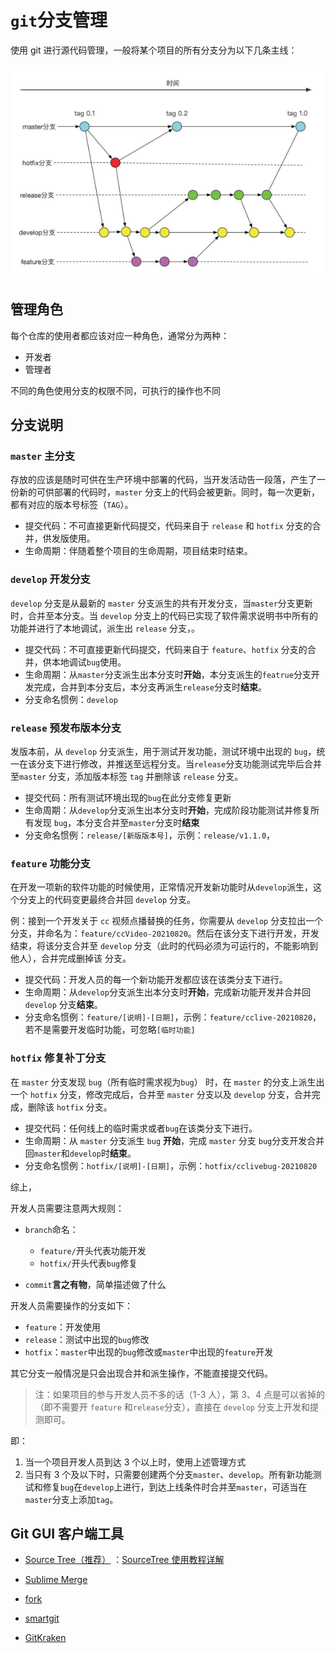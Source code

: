 # `git`分支管理

使用 git 进行源代码管理，一般将某个项目的所有分支分为以下几条主线：

![git-flow](../../assets/images/git-flow.png)

## 管理角色

每个仓库的使用者都应该对应一种角色，通常分为两种：

- 开发者
- 管理者

不同的角色使用分支的权限不同，可执行的操作也不同

## 分支说明

### `master` 主分支

存放的应该是随时可供在生产环境中部署的代码，当开发活动告一段落，产生了一份新的可供部署的代码时，`master` 分支上的代码会被更新。同时，每一次更新，都有对应的版本号标签（`TAG`）。

- 提交代码：不可直接更新代码提交，代码来自于 `release` 和 `hotfix` 分支的合并，供发版使用。
- 生命周期：伴随着整个项目的生命周期，项目结束时结束。

### `develop` 开发分支

`develop` 分支是从最新的 `master` 分支派生的共有开发分支，当`master`分支更新时，合并至本分支。当 `develop` 分支上的代码已实现了软件需求说明书中所有的功能并进行了本地调试，派生出 `release` 分支，。

- 提交代码：不可直接更新代码提交，代码来自于 `feature`、`hotfix` 分支的合并，供本地调试`bug`使用。
- 生命周期：从`master`分支派生出本分支时**开始**，本分支派生的`featrue`分支开发完成，合并到本分支后，本分支再派生`release`分支时**结束**。
- 分支命名惯例：`develop`

### `release` 预发布版本分支

发版本前，从 `develop` 分支派生，用于测试开发功能，测试环境中出现的 `bug`，统一在该分支下进行修改，并推送至远程分支。当`release`分支功能测试完毕后合并至`master` 分支，添加版本标签 `tag` 并删除该 `release` 分支。

- 提交代码：所有测试环境出现的`bug`在此分支修复更新
- 生命周期：从`develop`分支派生出本分支时**开始**，完成阶段功能测试并修复所有发现 `bug`，本分支合并至`master`分支时**结束**
- 分支命名惯例：`release/[新版版本号]`，示例：`release/v1.1.0`，

### `feature` 功能分支

在开发一项新的软件功能的时候使用，正常情况开发新功能时从`develop`派生，这个分支上的代码变更最终合并回 `develop` 分支。

例：接到一个开发关于 `cc` 视频点播替换的任务，你需要从 `develop` 分支拉出一个分支，并命名为：`feature/ccVideo-20210820`。然后在该分支下进行开发，开发结束，将该分支合并至 `develop` 分支（此时的代码必须为可运行的，不能影响到他人），合并完成删掉该
分支。

- 提交代码：开发人员的每一个新功能开发都应该在该类分支下进行。
- 生命周期：从`develop`分支派生出本分支时**开始**，完成新功能开发并合并回 `develop` 分支**结束**。
- 分支命名惯例：`feature/[说明]-[日期]`，示例：`feature/cclive-20210820`，若不是需要开发临时功能，可忽略`[临时功能]`

### `hotfix` 修复补丁分支

在 `master` 分支发现 `bug`（所有临时需求视为`bug`） 时，在 `master` 的分支上派生出一个 `hotfix` 分支，修改完成后，合并至 `master` 分支以及 `develop` 分支，合并完成，删除该 `hotfix` 分支。

- 提交代码：任何线上的临时需求或者`bug`在该类分支下进行。
- 生命周期：从 `master` 分支派生 `bug` **开始**，完成 `master` 分支 `bug`分支开发合并回`master`和`develop`时**结束**。
- 分支命名惯例：`hotfix/[说明]-[日期]`，示例：`hotfix/cclivebug-20210820`

综上，

开发人员需要注意两大规则：

- `branch`命名：

  - `feature/`开头代表功能开发
  - `hotfix/`开头代表`bug`修复

- `commit`**言之有物**，简单描述做了什么

开发人员需要操作的分支如下：

- `feature`：开发使用
- `release`：测试中出现的`bug`修改
- `hotfix`：`master`中出现的`bug`修改或`master`中出现的`feature`开发

其它分支一般情况是只会出现合并和派生操作，不能直接提交代码。

> 注：如果项目的参与开发人员不多的话（1-3 人），第 3、4 点是可以省掉的（即不需要开 `feature` 和`release`分支），直接在 `develop` 分支上开发和提测即可。

即：

1. 当一个项目开发人员到达 3 个以上时，使用上述管理方式
2. 当只有 3 个及以下时，只需要创建两个分支`master`、`develop`。所有新功能测试和修复`bug`在`develop`上进行，到达上线条件时合并至`master`，可适当在`master`分支上添加`tag`。

## Git GUI 客户端工具

- [Source Tree（推荐）](https://www.sourcetreeapp.com/) ：[SourceTree 使用教程详解](https://www.cnblogs.com/Can-daydayup/p/13128633.html)

- [Sublime Merge](https://www.sublimemerge.com/)

- [fork](https://git-fork.com/)

- [smartgit](https://www.syntevo.com/smartgit/)

- [GitKraken](https://www.gitkraken.com/)
